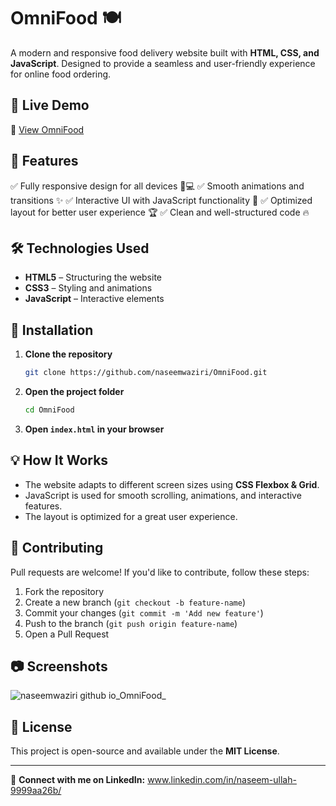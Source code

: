 # OmniFood 🍽️

A modern and responsive food delivery website built with **HTML, CSS, and JavaScript**. Designed to provide a seamless and user-friendly experience for online food ordering.

## 🚀 Live Demo
🔗 [View OmniFood](https://naseemwaziri.github.io/OmniFood/)
## 📌 Features
✅ Fully responsive design for all devices 📱💻
✅ Smooth animations and transitions ✨
✅ Interactive UI with JavaScript functionality 🎯
✅ Optimized layout for better user experience 🏆
✅ Clean and well-structured code 🔥

## 🛠️ Technologies Used
- **HTML5** – Structuring the website
- **CSS3** – Styling and animations
- **JavaScript** – Interactive elements

## 📂 Installation
1. **Clone the repository**
   ```bash
   git clone https://github.com/naseemwaziri/OmniFood.git
   ```
2. **Open the project folder**
   ```bash
   cd OmniFood
   ```
3. **Open `index.html` in your browser**

## 💡 How It Works
- The website adapts to different screen sizes using **CSS Flexbox & Grid**.
- JavaScript is used for smooth scrolling, animations, and interactive features.
- The layout is optimized for a great user experience.

## 🤝 Contributing
Pull requests are welcome! If you'd like to contribute, follow these steps:
1. Fork the repository
2. Create a new branch (`git checkout -b feature-name`)
3. Commit your changes (`git commit -m 'Add new feature'`)
4. Push to the branch (`git push origin feature-name`)
5. Open a Pull Request

## 📷 Screenshots
![naseemwaziri github io_OmniFood_](https://github.com/user-attachments/assets/37559074-d7a2-4e0b-a513-0a66d090bc3f)

## 📜 License
This project is open-source and available under the **MIT License**.

---

🔗 **Connect with me on LinkedIn:** www.linkedin.com/in/naseem-ullah-9999aa26b/
